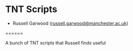 
TNT Scripts
=======

 - Russell Garwood (russell.garwood@manchester.ac.uk)

======

A bunch of TNT scripts that Russell finds useful
